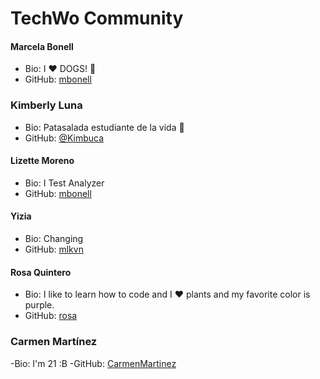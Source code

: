 # TechWo Community

#### Marcela Bonell
- Bio: I :heart: DOGS! :dog:
- GitHub: [mbonell](https://github.com/mbonell)

### Kimberly Luna
- Bio: Patasalada estudiante de la vida :pear:
- GitHub: [@Kimbuca](https://github.com/Kimbuca)

#### Lizette Moreno
- Bio: I Test Analyzer
- GitHub: [mbonell](https://github.com/milixet)

#### Yizia
- Bio: Changing
- GitHub: [mlkvn](https://github.com/mlkvn)

#### Rosa Quintero
- Bio: I like to learn how to code and I :heart: plants and my favorite color is purple.
- GitHub: [rosa](https://github.com/rosaq)

### Carmen Martínez
-Bio: I'm 21 :B
-GitHub: [CarmenMartinez](https://github.com/CarmenMartinez/)
